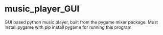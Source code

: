 # music_player_GUI
GUI based python music player, built from the pygame mixer package. Must install pygame with pip install pygame for running this program
